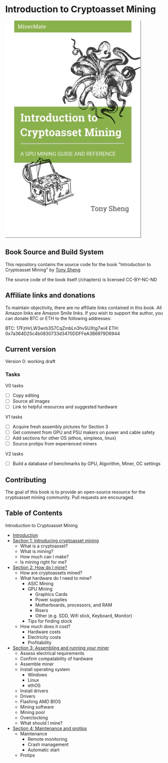 # Introduction to Cryptoasset Mining
![Introduction to Cryptoasset Mining Cover](img/book-cover-750w.jpg)
## Book Source and Build System

This repository contains the source code for the book "Introduction to Cryptoasset Mining" by [Tony Sheng](https://twitter.com/tonysheng)

The source code of the book itself (/chapters) is licensed CC-BY-NC-ND

## Affiliate links and donations

To maintain objectivity, there are no affiliate links contained in this book. All Amazon links are Amazon Smile links. If you wish to support the author, you can donate BTC or ETH to the following addresses:

BTC: 17FzHrLW3wrb3S7CqZmbLn3hvSUXtg7wi4
ETH: 0x7a364D25c4b0830733d3470DDFFeA3B6979D6944

## Current version

Version 0: working draft

### Tasks

V0 tasks

- [ ] Copy editing
- [ ] Source all images
- [ ] Link to helpful resources and suggested hardware

V1 tasks

- [ ] Acquire fresh assembly pictures for Section 3
- [ ] Get comment from GPU and PSU makers on power and cable safety
- [ ] Add sections for other OS (ethos, simpleos, linux)
- [ ] Source protips from experienced miners

V2 tasks

- [ ] Build a database of benchmarks by GPU, Algorithm, Miner, OC settings

## Contributing

The goal of this book is to provide an open-source resource for the cryptoasset mining community. Pull requests are encouraged. 

## Table of Contents

Introduction to Cryptoasset Mining

* [Introduction](content/introduction.mdown)
* [Section 1: Introducing cryptoasset mining](content/section1.mdown)
	* What is a cryptoasset?
	* What is mining?
	* How much can I make?
	* Is mining right for me?
* [Section 2: How do I mine?](content/section2.mdown)
	* How are cryptoassets mined?
	* What hardware do I need to mine?
		* ASIC Mining
		* GPU Mining
			* Graphics Cards
			* Power supplies
			* Motherboards, processors, and RAM
			* Risers
			* Other (e.g. SDD, Wifi stick, Keyboard, Monitor)
		* Tips for finding stock
	* How much does it cost?
		* Hardware costs
		* Electricity costs
		* Profitability
* [Section 3: Assembling and running your miner](content/section3.mdown)
	* Assess electrical requirements
	* Confirm compatability of hardware
	* Assemble miner
	* Install operating system
		* Windows
		* Linux
		* ethOS
	* Install drivers
	* Drivers
	* Flashing AMD BIOS
	* Mining software
	* Mining pool
	* Overclocking
	* What should I mine?
* [Section 4: Maintenance and protips](content/section4.mdown)
	* Maintenance
		* Remote monitoring
		* Crash management
		* Automatic start
	* Protips